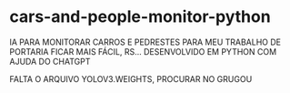 # cars-and-people-monitor-python
IA PARA MONITORAR CARROS E PEDRESTES PARA MEU TRABALHO DE PORTARIA FICAR MAIS FÁCIL, RS...
DESENVOLVIDO EM PYTHON COM AJUDA DO CHATGPT

FALTA O ARQUIVO YOLOV3.WEIGHTS, PROCURAR NO GRUGOU
